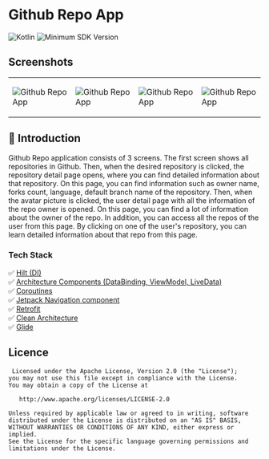 # Github Repo App
![Kotlin](https://img.shields.io/badge/language-kotlin-blue)
![Minimum SDK Version](https://img.shields.io/badge/minSDK-23-orange) 

## Screenshots

<table>
<tr>
<td>

![Github Repo App](https://user-images.githubusercontent.com/26767657/182051689-77832e08-5dac-4da4-86ef-19696811b5a7.jpg)

<td>

![Github Repo App](https://user-images.githubusercontent.com/26767657/182051693-a50cc44a-7937-4254-b405-f039d22167bd.jpg)

<td>

![Github Repo App](https://user-images.githubusercontent.com/26767657/182051696-dd134f23-78e4-44cb-908c-cd269c11abae.jpg)

<td>

![Github Repo App](https://user-images.githubusercontent.com/26767657/182051697-f341022b-96f7-4702-99ce-9b11881775b0.jpg)

</tr>

</table>

## 📔 Introduction

Github Repo application consists of 3 screens. The first screen shows all repositories in Github. 
Then, when the desired repository is clicked, the repository detail page opens, where you can find 
detailed information about that repository. On this page, you can find information such as owner name, 
forks count, language, default branch name of the repository. Then, when the avatar picture is clicked, 
the user detail page with all the information of the repo owner is opened. On this page, you can find 
a lot of information about the owner of the repo. In addition, you can access all the repos of the user 
from this page. By clicking on one of the user's repository, you can learn detailed information about 
that repo from this page.

### Tech Stack

✅ [Hilt (DI)](https://developer.android.com/training/dependency-injection/hilt-android)     \
✅ [Architecture Components (DataBinding, ViewModel, LiveData)](https://developer.android.com/topic/libraries/architecture/viewmodel)     \
✅ [Coroutines](https://developer.android.com/kotlin/coroutines)     \
✅ [Jetpack Navigation component](https://developer.android.com/guide/navigation)     \
✅ [Retrofit](https://square.github.io/retrofit/)     \
✅ [Clean Architecture](https://www.raywenderlich.com/3595916-clean-architecture-tutorial-for-android-getting-started)     \
✅ [Glide](https://github.com/bumptech/glide)

## Licence

     Licensed under the Apache License, Version 2.0 (the "License");
    you may not use this file except in compliance with the License.
    You may obtain a copy of the License at

       http://www.apache.org/licenses/LICENSE-2.0

    Unless required by applicable law or agreed to in writing, software
    distributed under the License is distributed on an "AS IS" BASIS,
    WITHOUT WARRANTIES OR CONDITIONS OF ANY KIND, either express or implied.
    See the License for the specific language governing permissions and
    limitations under the License.

